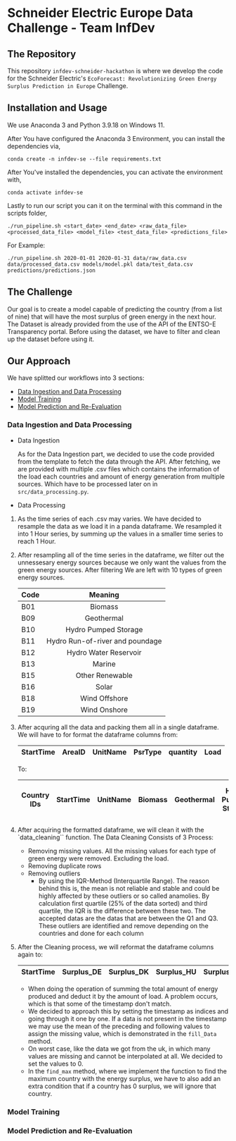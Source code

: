 # Schneider Electric Europe Data Challenge - Team InfDev

## The Repository
This repository `infdev-schneider-hackathon` is where we develop the code for the Schneider Electric's `EcoForecast: Revolutionizing Green Energy Surplus Prediction in Europe` Challenge.

## Installation and Usage
We use Anaconda 3 and Python 3.9.18 on Windows 11.

After You have configured the Anaconda 3 Environment, you can install the dependencies via,

`conda create -n infdev-se --file requirements.txt`

After You've installed the dependencies, you can activate the environment with,

`conda activate infdev-se`

Lastly to run our script you can it on the terminal with this command in the scripts folder,

`./run_pipeline.sh <start_date> <end_date> <raw_data_file> <processed_data_file> <model_file> <test_data_file> <predictions_file>`

For Example: 

`./run_pipeline.sh 2020-01-01 2020-01-31 data/raw_data.csv data/processed_data.csv models/model.pkl data/test_data.csv predictions/predictions.json`

## The Challenge

Our goal is to create a model capable of predicting the country (from a list of nine) that will have the most surplus of green energy in the next hour. The Dataset is already provided from the use of the API of the ENTSO-E Transparency portal. Before using the dataset, we have to filter and clean up the dataset before using it.

## Our Approach

We have splitted our workflows into 3 sections:

* [Data Ingestion and Data Processing](#data-ingestion-and-data-processing)
* [Model Training](#model-training)
* [Model Prediction and Re-Evaluation](#model-prediction-and-re-evaluation)

### Data Ingestion and Data Processing <a name="data-ingestion-and-data-processing"></a>

* Data Ingestion

    As for the Data Ingestion part, we decided to use the code provided from the template to fetch the data through the API. After fetching, we are provided with multiple .csv files which contains the information of the load each countries and amount of energy generation from multiple sources. Which have to be processed later on in `src/data_processing.py`.

* Data Processing

1. As the time series of each .csv may varies. We have decided to resample the data as we load it in a panda dataframe. We resampled it into 1 Hour series, by summing up the values in a smaller time series to reach 1 Hour.


2. After resampling all of the time series in the dataframe, we filter out the unnessesary energy sources because we only want the values from the green energy sources. After filtering We are left with 10 types of green energy sources.

    | Code        | Meaning           |
    | ------------- |:-------------:|
    | B01      | Biomass |
    | B09      | Geothermal      | 
    | B10 | Hydro Pumped Storage     | 
    | B11     | Hydro Run-of-river and poundage |
    | B12     | Hydro Water Reservoir |
    | B13      | Marine |
    | B15      | Other Renewable |
    | B16      | Solar |
    | B18      | Wind Offshore |
    | B19      | Wind Onshore |

3. After acquring all the data and packing them all in a single dataframe. We will have to for format the dataframe columns from:


    | StartTime        | AreaID           | UnitName        | PsrType           | quantity        | Load           |
    | ------------- |:-------------:|:-------------:|:-------------:|:-------------:|:-------------:|

    To:

    | Country IDs        | StartTime           | UnitName        | Biomass           | Geothermal        | Hydro Pumped Storage           | Hydro Run-of-river and poundage        | Hydro Water Reservoir           | Marine        | Other Renewable           | Solar        | Wind Offshore           | Wind Onshore        | Load           |
    | ------------- |:-------------:|:-------------:|:-------------:|:-------------:|:-------------:|:-------------:|:-------------:|:-------------:|:-------------:|:-------------:|:-------------:|:-------------:|:-------------:|


4. After acquiring the formatted dataframe, we will clean it with the `data_cleaning`` function.
The Data Cleaning Consists of 3 Process:
    - Removing missing values. All the missing values for each type of green energy were removed. Excluding the load.
    - Removing duplicate rows
    - Removing outliers
        - By using the IQR-Method (Interquartile Range). The reason behind this is, the mean is not reliable and stable and could be highly affected by these outliers or so called anamolies. By calculation first quartile (25% of the data sorted) and third quartile, the IQR is the difference between these two. The accepted datas are the datas that are between the Q1 and Q3. These outliers are identified and remove depending on the 
        countries and done for each column


5. After the Cleaning process, we will reformat the dataframe columns again to:

    | StartTime        | Surplus_DE           | Surplus_DK        | Surplus_HU           | Surplus_IT        | Surplus_NL           | Surplus_PO        | Surplus_SE           | Surplus_SP        | Surplus_UK        | Surplus_Max           |
    | ------------- |:-------------:|:-------------:|:-------------:|:-------------:|:-------------:|:-------------:|:-------------:|:-------------:|:-------------:|:-------------:|

    - When doing the operation of summing the total amount of energy produced and deduct it by the amount of load. A problem occurs, which is that some of the timestamp don't match. 
    - We decided to approach this by setting the timestamp as indices and going through it one by one. If a data is not present in the timestamp we may use the mean of the preceding and following values to assign the missing value, which is demonstrated in the `fill_Data` method.
    - On worst case, like the data we got from the uk, in which many values are missing and cannot be interpolated at all. We decided to set the values to 0.
    - In the `find_max` method, where we implement the function to find the maximum country with the energy surplus, we have to also add an extra condition that if a country has 0 surplus, we will ignore that country.

### Model Training <a name="model-training"></a>

### Model Prediction and Re-Evaluation <a name="model-prediction-and-re-evaluation"></a>


